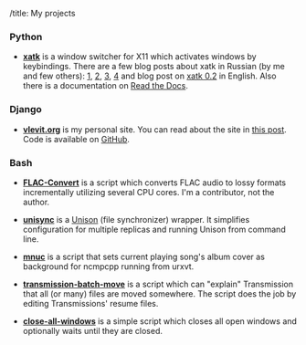 /title: My projects

### Python
* **[xatk]** is a window switcher for X11 which activates windows by
  keybindings. There are a few blog posts about xatk in Russian (by me
  and few others): [1], [2], [3], [4] and blog post on [xatk 0.2] in
  English. Also there is a documentation on [Read the Docs].

[xatk]: https://github.com/vlevit/xatk
[1]: http://vlevit.org/ru/blog/tech/xatk
[2]: http://vlevit.org/ru/blog/tech/xatk-1
[3]: http://muhas.ru/?p=183
[4]: http://proft.me/2011/09/18/xatk-udobnoe-pereklyuchenie-okon/
[xatk 0.2]: http://vlevit.org/en/blog/tech/xatk-2
[Read the Docs]: http://xatk.readthedocs.org/en/latest/

### Django

* **[vlevit.org]** is my personal site. You can read about the site in
    [this post]. Code is available on [GitHub][vlevit.org].

[vlevit.org]: https://github.com/vlevit/vlevit.org
[this post]: http://vlevit.org/en/blog/tech/vlevit-org

### Bash

* **[FLAC-Convert]** is a script which converts FLAC audio to lossy formats
  incrementally utilizing several CPU cores. I'm a contributor, not the author.

* **[unisync]** is a [Unison] (file synchronizer) wrapper. It simplifies
  configuration for multiple replicas and running Unison from command line.

* **[mnuc]** is a script that sets current playing song's album cover as background
  for ncmpcpp running from urxvt.

* **[transmission-batch-move]** is a script which can "explain" Transmission that
  all (or many) files are moved somewhere. The script does the job by editing
  Transmissions' resume files.

* **[close-all-windows]** is a simple script which closes all open windows and
  optionally waits until they are closed.

[FLAC-Convert]: https://github.com/nijet99/FLAC-Convert/
[unisync]: https://github.com/vlevit/unisync
[Unison]: http://www.cis.upenn.edu/~bcpierce/unison/
[mnuc]: https://gist.github.com/vlevit/4588882/
[transmission-batch-move]: https://github.com/vlevit/transmission-batch-move
[close-all-windows]: https://gist.github.com/vlevit/2877044

